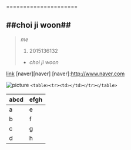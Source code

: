 =====================

##choi ji woon##
---------------------

>*me*
> 1. 2015136132
> - *choi ji woon*

[link](http://www.naver.com)
[naver][naver]
[naver]:http://www.naver.com

![picture](http://koreatech.ac.kr/kut_logo.gif)
`<table><tr><td></td></tr></table>`

abcd|efgh
----|----
a|e
b|f
c|g
d|h
